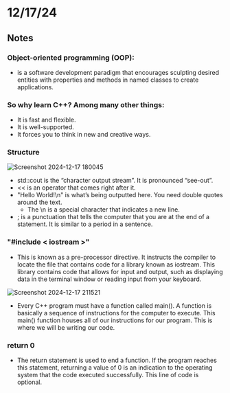 # 12/17/24

## Notes 
### Object-oriented programming (OOP): 
- is a software development paradigm that encourages sculpting desired entities with properties and methods in named classes to create applications.

### So why learn C++? Among many other things:
- It is fast and flexible.
- It is well-supported.
- It forces you to think in new and creative ways.<br/>

### Structure
![Screenshot 2024-12-17 180045](https://github.com/user-attachments/assets/ce8462ed-e626-4a2c-bc78-afc3be897410)
- std::cout is the “character output stream”. It is pronounced “see-out”.
- << is an operator  that comes right after it.
- "Hello World!\n" is what’s being outputted here. You need double quotes around the text.
  - The \n is a special character that indicates a new line.
- ; is a punctuation that tells the computer that you are at the end of a statement. It is similar to a period in a sentence.

### "#include < iostream >"
- This is known as a pre-processor directive. It instructs the compiler to locate the file that contains code for a library known as iostream. This library contains code that allows for input and output, such as displaying data in the terminal window or reading input from your keyboard. <br/>


![Screenshot 2024-12-17 211521](https://github.com/user-attachments/assets/984ada75-2617-4ffd-9cab-02645381758b)
- Every C++ program must have a function called main(). A function is basically a sequence of instructions for the computer to execute. This main() function houses all of our instructions for our program. This is where we will be writing our code.

### return 0
- The return statement is used to end a function. If the program reaches this statement, returning a value of 0 is an indication to the operating system that the code executed successfully. This line of code is optional.
